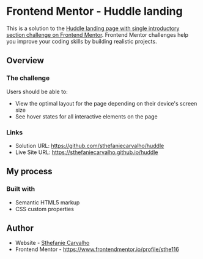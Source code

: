 # Frontend Mentor - Huddle landing

This is a solution to the [Huddle landing page with single introductory section challenge on Frontend Mentor](https://www.frontendmentor.io/challenges/huddle-landing-page-with-a-single-introductory-section-B_2Wvxgi0). Frontend Mentor challenges help you improve your coding skills by building realistic projects. 

## Overview

### The challenge

Users should be able to:

- View the optimal layout for the page depending on their device's screen size
- See hover states for all interactive elements on the page


### Links

- Solution URL: https://github.com/sthefaniecarvalho/huddle
- Live Site URL: https://sthefaniecarvalho.github.io/huddle

## My process

### Built with

- Semantic HTML5 markup
- CSS custom properties

## Author

- Website - [Sthefanie Carvalho](https://github.com/sthefaniecarvalho)
- Frontend Mentor - https://www.frontendmentor.io/profile/sthe116
